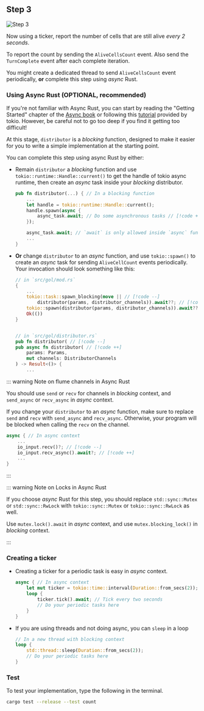 <!--@include: index.md-->
#

## Step 3

![Step 3](/assets/cw_diagrams-Parallel_3.png)

Now using a ticker, report the number of cells that are still alive *every 2 seconds*.

To report the count by sending the `AliveCellsCount` event. Also send the `TurnComplete` event after each complete iteration.

<!-- ::: details Concurrency with asynchronous programming -->

You might create a dedicated thread to send `AliveCellsCount` event periodically,
**or** complete this step using *async* Rust.

### Using Async Rust (OPTIONAL, recommended)

If you're not familiar with Async Rust,
you can start by reading the "Getting Started" chapter of the
[Async book](https://rust-lang.github.io/async-book/01_getting_started/02_why_async.html)
or following this [tutorial](https://tokio.rs/tokio/tutorial) provided by tokio.
However, be careful not to go too deep if you find it getting too difficult!

At this stage, `distributor` is a *blocking* function, designed to make it easier for you to write a simple implementation at the starting point.

You can complete this step using async Rust by either:

- Remain `distributor` a *blocking* function and use `tokio::runtime::Handle::current()` to get the handle of tokio async runtime, then create an *async* task inside your *blocking* distributor.

    ``` rust
    pub fn distributor(...) { // In a blocking function
        ...
        let handle = tokio::runtime::Handle::current();
        handle.spawn(async {
            async_task.await; // Do some asynchronous tasks // [!code ++]
        });

        async_task.await; // `await` is only allowed inside `async` functions and blocks // [!code --]
        ...
    }
    ```

- **Or** change `distributor` to an *async* function, and use `tokio::spawn()` to create an *async* task for sending `AliveCellCount` events periodically.
    Your invocation should look something like this:

    ``` rust
    // in `src/gol/mod.rs`
    {
        ...
        tokio::task::spawn_blocking(move || // [!code --]
            distributor(params, distributor_channels)).await??; // [!code --]
        tokio::spawn(distributor(params, distributor_channels)).await??; // [!code ++]
        Ok(())
    }


    // in `src/gol/distributor.rs`
    pub fn distributor( // [!code --]
    pub async fn distributor( // [!code ++]
        params: Params,
        mut channels: DistributorChannels
    ) -> Result<()> {
        ...
    ```

::: warning Note on flume channels in Async Rust

You should use `send` or `recv` for channels in *blocking* context, and
`send_async` or `recv_async` in *async* context.

If you change your `distributor` to an *async* function,
make sure to replace `send` and `recv` with `send_async` and `recv_async`.
Otherwise, your program will be blocked when calling the `recv` on the channel.

``` rust
async { // In async context
    ...
    io_input.recv()?; // [!code --]
    io_input.recv_async().await?; // [!code ++]
    ...
}
```

:::

::: warning Note on Locks in Async Rust

If you choose *async* Rust for this step, you should replace `std::sync::Mutex` or `std::sync::RwLock`
with `tokio::sync::Mutex` or `tokio::sync::RwLock` as well.

Use `mutex.lock().await` in *async* context,
and use `mutex.blocking_lock()` in *blocking* context.

:::

### Creating a ticker

- Creating a ticker for a periodic task is easy in *async* context.

    ``` rust
    async { // In async context
        let mut ticker = tokio::time::interval(Duration::from_secs(2)); // Create a ticker
        loop {
            ticker.tick().await; // Tick every two seconds
            // Do your periodic tasks here
        }
    }

    ```

- If you are using threads and not doing async, you can `sleep` in a loop

    ``` rust
    // In a new thread with blocking context
    loop {
        std::thread::sleep(Duration::from_secs(2));
        // Do your periodic tasks here
    }
    ```

### Test

To test your implementation, type the following in the terminal.

``` bash
cargo test --release --test count
```
